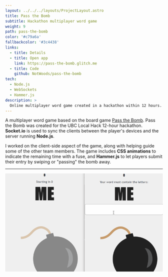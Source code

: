 ```yaml
---
layout: ../../../layouts/ProjectLayout.astro
title: Pass the Bomb
subtitle: Hackathon multiplayer word game
weight: 9
path: pass-the-bomb
color: '#c79a6a'
fallbackcolor: '#3c4438'
links:
  - title: Details
  - title: Open app
    link: https://pass-the-bomb.glitch.me
  - title: Code
    github: NotWoods/pass-the-bomb
tech:
  - Node.js
  - WebSockets
  - Hammer.js
description: >
  Online multiplayer word game created in a hackathon within 12 hours. Socket.io is used to sync the client devices and the server, which runs Node.js.
---
```


A multiplayer word game based on the board game [Pass the Bomb](https://en.wikipedia.org/wiki/Pass_the_Bomb). Pass the Bomb was created for the UBC Local Hack 12-hour hackathon. **Socket.io** is used to sync the clients between the player's devices and the server running **Node.js**.

I worked on the client-side aspect of the game, along with helping guide some of the other team members. The game includes **CSS animations** to indicate the remaining time with a fuse, and **Hammer.js** to let players submit their entry by swiping or "passing" the bomb away.

---

![Playing a round of Pass the Bomb in two windows](demo.gif)
